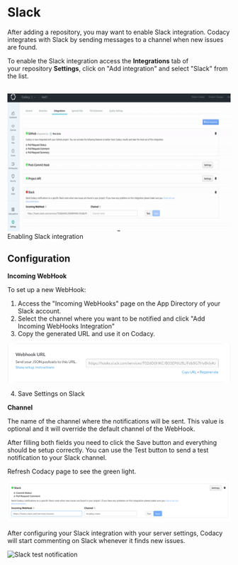 # Slack

After adding a repository, you may want to enable Slack integration. Codacy integrates with Slack by sending messages to a channel when new issues are found.

To enable the Slack integration access the **Integrations** tab of your repository **Settings**, click on "Add integration" and select "Slack" from the list.

 <img src="/v1.1/images/Jan-06-2017_15-36-45.gif" width="673" height="310" />
Enabling Slack integration

## Configuration

**Incoming WebHook**

To set up a new WebHook:

1.  Access the "Incoming WebHooks" page on the App Directory of your Slack account.
2.  Select the channel where you want to be notified and click "Add Incoming WebHooks Integration"
3.  Copy the generated URL and use it on Codacy.

![](../../images/slack-webhook_2.png)

4.  Save Settings on Slack

**Channel**

The name of the channel where the notifications will be sent. This value is optional and it will override the default channel of the WebHook.

After filling both fields you need to click the Save button and everything should be setup correctly.
You can use the Test button to send a test notification to your Slack channel.

Refresh Codacy page to see the green light.

![](../../images/Screen_Shot_2016-12-02_at_14.52.45.png)

After configuring your Slack integration with your server settings, Codacy will start commenting on Slack whenever it finds new issues.

![Slack test notification](../../images/Screen_Shot_2015-09-08_at_09.17.35.png)
